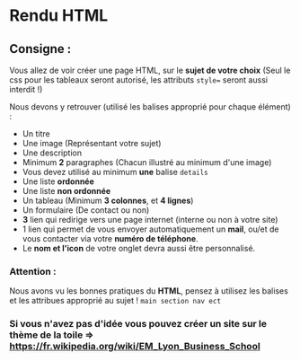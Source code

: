 # Rendu HTML

## Consigne :
Vous allez de voir créer une page HTML, sur le **sujet de votre choix** (Seul le css pour les tableaux seront autorisé, les attributs `style=` seront aussi interdit !)

Nous devons y retrouver (utilisé les balises approprié pour chaque élément) :

 - Un titre
 - Une image (Représentant votre sujet)
 - Une description
 - Minimum **2** paragraphes (Chacun illustré au minimum d'une image)
 - Vous devez utilisé au minimum **une** balise `details`
 - Une liste **ordonnée**
 - Une liste **non ordonnée**
 - Un tableau (Minimum **3 colonnes**, et **4 lignes**)
 - Un formulaire (De contact ou non)
 - **3** lien qui redirige vers une page internet (interne ou non à votre site)
 - 1 lien qui permet de vous envoyer automatiquement un **mail**, ou/et de vous contacter via votre **numéro de téléphone**.
 - Le **nom et l'icon** de votre onglet devra aussi être personnalisé.
 ### Attention :
 Nous avons vu les bonnes pratiques du **HTML**, pensez à utilisez les balises et les attribues approprié au sujet ! `main section nav ect`
 

### Si vous n'avez pas d'idée vous pouvez créer un site sur le thème de la toile => https://fr.wikipedia.org/wiki/EM_Lyon_Business_School
